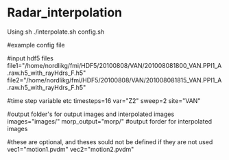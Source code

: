 Radar_interpolation
===================
Using
sh ./interpolate.sh config.sh

#example config file

#input hdf5 files
file1="/home/nordlikg/fmi/HDF5/20100808/VAN/201008081800_VAN.PPI1_A.raw.h5_with_rayHdrs_F.h5"
file2="/home/nordlikg/fmi/HDF5/20100808/VAN/201008081815_VAN.PPI1_A.raw.h5_with_rayHdrs_F.h5"

#time step variable etc
timesteps=16
var="Z2"
sweep=2
site="VAN"

#output folder's for output images and interpolated images
images="images/"
morp_output="morp/" #output forder for interpolated images

#these are optional, and theses sould not be defined if they are not used
vec1="motion1.pvdm"
vec2="motion2.pvdm"
